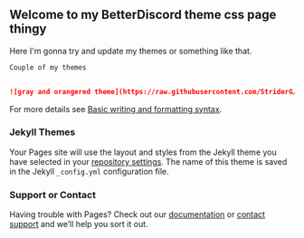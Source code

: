 ## Welcome to my BetterDiscord theme css page thingy

Here I'm gonna try and update my themes or something like that. 

```markdown
Couple of my themes


![gray and orangered theme](https://raw.githubusercontent.com/StriderG/BetterDiscord-themes/main/G%26OR.css) and ![Image](src)
```
[](url)
For more details see [Basic writing and formatting syntax](https://docs.github.com/en/github/writing-on-github/getting-started-with-writing-and-formatting-on-github/basic-writing-and-formatting-syntax).

### Jekyll Themes

Your Pages site will use the layout and styles from the Jekyll theme you have selected in your [repository settings](https://github.com/StriderG/StriderG.github.io/settings/pages). The name of this theme is saved in the Jekyll `_config.yml` configuration file.

### Support or Contact

Having trouble with Pages? Check out our [documentation](https://docs.github.com/categories/github-pages-basics/) or [contact support](https://support.github.com/contact) and we’ll help you sort it out.
